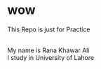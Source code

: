 # wow
This Repo is just for Practice

<br>
My name is Rana Khawar Ali
<br>
I study in University of Lahore
